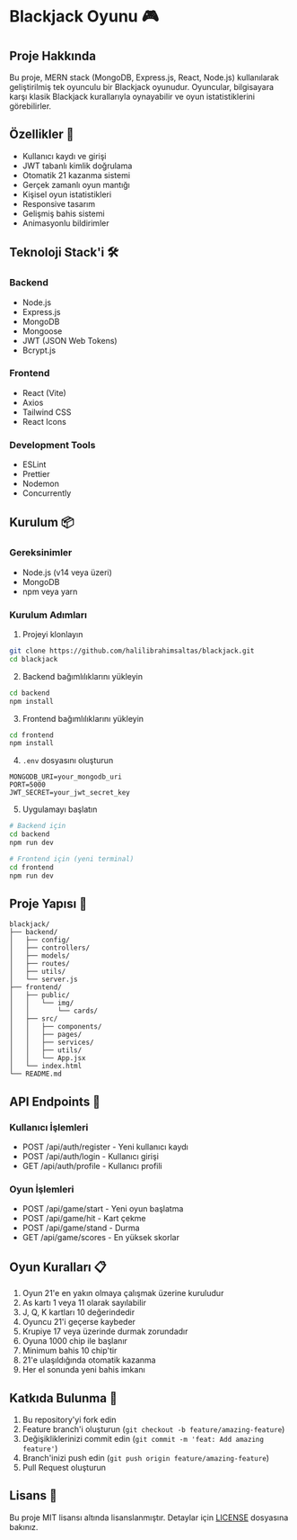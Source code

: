 # Blackjack Oyunu 🎮

## Proje Hakkında

Bu proje, MERN stack (MongoDB, Express.js, React, Node.js) kullanılarak geliştirilmiş tek oyunculu bir Blackjack oyunudur. Oyuncular, bilgisayara karşı klasik Blackjack kurallarıyla oynayabilir ve oyun istatistiklerini görebilirler.

## Özellikler 🌟

- Kullanıcı kaydı ve girişi
- JWT tabanlı kimlik doğrulama
- Otomatik 21 kazanma sistemi
- Gerçek zamanlı oyun mantığı
- Kişisel oyun istatistikleri
- Responsive tasarım
- Gelişmiş bahis sistemi
- Animasyonlu bildirimler

## Teknoloji Stack'i 🛠

### Backend

- Node.js
- Express.js
- MongoDB
- Mongoose
- JWT (JSON Web Tokens)
- Bcrypt.js

### Frontend

- React (Vite)
- Axios
- Tailwind CSS
- React Icons

### Development Tools

- ESLint
- Prettier
- Nodemon
- Concurrently

## Kurulum 📦

### Gereksinimler

- Node.js (v14 veya üzeri)
- MongoDB
- npm veya yarn

### Kurulum Adımları

1. Projeyi klonlayın

```bash
git clone https://github.com/halilibrahimsaltas/blackjack.git
cd blackjack
```

2. Backend bağımlılıklarını yükleyin

```bash
cd backend
npm install
```

3. Frontend bağımlılıklarını yükleyin

```bash
cd frontend
npm install
```

4. `.env` dosyasını oluşturun

```env
MONGODB_URI=your_mongodb_uri
PORT=5000
JWT_SECRET=your_jwt_secret_key
```

5. Uygulamayı başlatın

```bash
# Backend için
cd backend
npm run dev

# Frontend için (yeni terminal)
cd frontend
npm run dev
```

## Proje Yapısı 📁

```
blackjack/
├── backend/
│   ├── config/
│   ├── controllers/
│   ├── models/
│   ├── routes/
│   ├── utils/
│   └── server.js
├── frontend/
│   ├── public/
│   │   └── img/
│   │       └── cards/
│   ├── src/
│   │   ├── components/
│   │   ├── pages/
│   │   ├── services/
│   │   ├── utils/
│   │   └── App.jsx
│   └── index.html
└── README.md
```

## API Endpoints 🔌

### Kullanıcı İşlemleri

- POST /api/auth/register - Yeni kullanıcı kaydı
- POST /api/auth/login - Kullanıcı girişi
- GET /api/auth/profile - Kullanıcı profili

### Oyun İşlemleri

- POST /api/game/start - Yeni oyun başlatma
- POST /api/game/hit - Kart çekme
- POST /api/game/stand - Durma
- GET /api/game/scores - En yüksek skorlar

## Oyun Kuralları 📋

1. Oyun 21'e en yakın olmaya çalışmak üzerine kuruludur
2. As kartı 1 veya 11 olarak sayılabilir
3. J, Q, K kartları 10 değerindedir
4. Oyuncu 21'i geçerse kaybeder
5. Krupiye 17 veya üzerinde durmak zorundadır
6. Oyuna 1000 chip ile başlanır
7. Minimum bahis 10 chip'tir
8. 21'e ulaşıldığında otomatik kazanma
9. Her el sonunda yeni bahis imkanı

## Katkıda Bulunma 🤝

1. Bu repository'yi fork edin
2. Feature branch'i oluşturun (`git checkout -b feature/amazing-feature`)
3. Değişikliklerinizi commit edin (`git commit -m 'feat: Add amazing feature'`)
4. Branch'inizi push edin (`git push origin feature/amazing-feature`)
5. Pull Request oluşturun

## Lisans 📝

Bu proje MIT lisansı altında lisanslanmıştır. Detaylar için [LICENSE](LICENSE) dosyasına bakınız.
